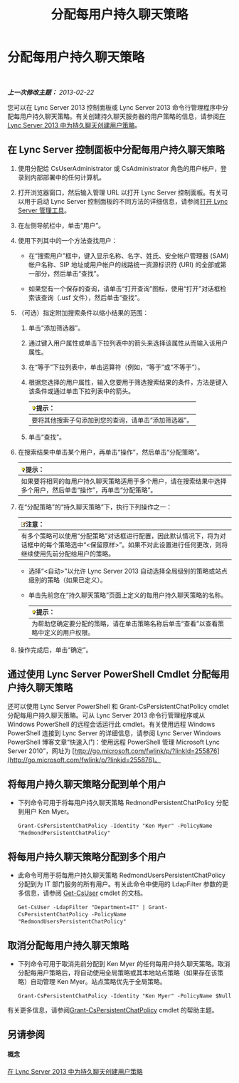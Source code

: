 ﻿---
title: 分配每用户持久聊天策略
TOCTitle: 分配每用户持久聊天策略
ms:assetid: e22168f2-fde1-4f0a-b194-1fc881436822
ms:mtpsurl: https://technet.microsoft.com/zh-cn/library/JJ721908(v=OCS.15)
ms:contentKeyID: 49888647
ms.date: 05/19/2016
mtps_version: v=OCS.15
ms.translationtype: HT
---

# 分配每用户持久聊天策略

 

_**上一次修改主题：** 2013-02-22_

您可以在 Lync Server 2013 控制面板或 Lync Server 2013 命令行管理程序中分配每用户持久聊天策略。有关创建持久聊天服务器的用户策略的信息，请参阅[在 Lync Server 2013 中为持久聊天创建用户策略](lync-server-2013-create-a-user-policy-for-persistent-chat.md)。

## 在 Lync Server 控制面板中分配每用户持久聊天策略

1.  使用分配给 CsUserAdministrator 或 CsAdministrator 角色的用户帐户，登录到内部部署中的任何计算机。

2.  打开浏览器窗口，然后输入管理 URL 以打开 Lync Server 控制面板。有关可以用于启动 Lync Server 控制面板的不同方法的详细信息，请参阅[打开 Lync Server 管理工具](lync-server-2013-open-lync-server-administrative-tools.md)。

3.  在左侧导航栏中，单击“用户”。

4.  使用下列其中的一个方法查找用户：
    
      - 在“搜索用户”框中，键入显示名称、名字、姓氏、安全帐户管理器 (SAM) 帐户名称、SIP 地址或用户帐户的线路统一资源标识符 (URI) 的全部或第一部分，然后单击“查找”。
    
      - 如果您有一个保存的查询，请单击“打开查询”图标，使用“打开”对话框检索该查询（.usf 文件），然后单击“查找”。

5.  （可选）指定附加搜索条件以缩小结果的范围：
    
    1.  单击“添加筛选器”。
    
    2.  通过键入用户属性或单击下拉列表中的箭头来选择该属性从而输入该用户属性。
    
    3.  在“等于”下拉列表中，单击运算符（例如，“等于”或“不等于”）。
    
    4.  根据您选择的用户属性，输入您要用于筛选搜索结果的条件，方法是键入该条件或通过单击下拉列表中的箭头。
        
        <table>
        <thead>
        <tr class="header">
        <th><img src="images/Gg398094.tip(OCS.15).gif" title="tip" alt="tip" />提示：</th>
        </tr>
        </thead>
        <tbody>
        <tr class="odd">
        <td>要将其他搜索子句添加到您的查询，请单击“添加筛选器”。</td>
        </tr>
        </tbody>
        </table>
    
    5.  单击“查找”。

6.  在搜索结果中单击某个用户，再单击“操作”，然后单击“分配策略”。
    
    <table>
    <thead>
    <tr class="header">
    <th><img src="images/Gg398094.tip(OCS.15).gif" title="tip" alt="tip" />提示：</th>
    </tr>
    </thead>
    <tbody>
    <tr class="odd">
    <td>如果要将相同的每用户持久聊天策略适用于多个用户，请在搜索结果中选择多个用户，然后单击“操作”，再单击“分配策略”。</td>
    </tr>
    </tbody>
    </table>


7.  在“分配策略”的“持久聊天策略”下，执行下列操作之一：
    
    <table>
    <thead>
    <tr class="header">
    <th><img src="images/Dn783119.note(OCS.15).gif" title="note" alt="note" />注意：</th>
    </tr>
    </thead>
    <tbody>
    <tr class="odd">
    <td>有多个策略可以使用“分配策略”对话框进行配置，因此默认情况下，将为对话框中的每个策略选中“&lt;保留原样&gt;”。如果不对此设置进行任何更改，则将继续使用先前分配给用户的策略。</td>
    </tr>
    </tbody>
    </table>
    
      - 选择“\<自动\>”以允许 Lync Server 2013 自动选择全局级别的策略或站点级别的策略（如果已定义）。
    
      - 单击先前您在“持久聊天策略”页面上定义的每用户持久聊天策略的名称。
        
        <table>
        <thead>
        <tr class="header">
        <th><img src="images/Gg398094.tip(OCS.15).gif" title="tip" alt="tip" />提示：</th>
        </tr>
        </thead>
        <tbody>
        <tr class="odd">
        <td>为帮助您确定要分配的策略，请在单击策略名称后单击“查看”以查看策略中定义的用户权限。</td>
        </tr>
        </tbody>
        </table>


8.  操作完成后，单击“确定”。

## 通过使用 Lync Server PowerShell Cmdlet 分配每用户持久聊天策略

还可以使用 Lync Server PowerShell 和 Grant-CsPersistentChatPolicy cmdlet 分配每用户持久聊天策略。可从 Lync Server 2013 命令行管理程序或从 Windows PowerShell 的远程会话运行此 cmdlet。有关使用远程 Windows PowerShell 连接到 Lync Server 的详细信息，请参阅 Lync Server Windows PowerShell 博客文章“快速入门：使用远程 PowerShell 管理 Microsoft Lync Server 2010”，网址为 [http://go.microsoft.com/fwlink/p/?linkId=255876](http://go.microsoft.com/fwlink/p/?linkid=255876)。

## 将每用户持久聊天策略分配到单个用户

  - 下列命令可用于将每用户持久聊天策略 RedmondPersistentChatPolicy 分配到用户 Ken Myer。
    
        Grant-CsPersistentChatPolicy -Identity "Ken Myer" -PolicyName "RedmondPersistentChatPolicy"

## 将每用户持久聊天策略分配到多个用户

  - 此命令可用于将每用户持久聊天策略 RedmondUsersPersistentChatPolicy 分配到为 IT 部门服务的所有用户。有关此命令中使用的 LdapFilter 参数的更多信息，请参阅 [Get-CsUser](get-csuser.md) cmdlet 的文档。
    
        Get-CsUser -LdapFilter "Department=IT" | Grant-CsPersistentChatPolicy -PolicyName "RedmondUsersPersistentChatPolicy"

## 取消分配每用户持久聊天策略

  - 下列命令可用于取消先前分配到 Ken Myer 的任何每用户持久聊天策略。取消分配每用户策略后，将自动使用全局策略或其本地站点策略（如果存在该策略）自动管理 Ken Myer。站点策略优先于全局策略。
    
        Grant-CsPersistentChatPolicy -Identity "Ken Myer" -PolicyName $Null

有关更多信息，请参阅[Grant-CsPersistentChatPolicy](grant-cspersistentchatpolicy.md) cmdlet 的帮助主题。

## 另请参阅

#### 概念

[在 Lync Server 2013 中为持久聊天创建用户策略](lync-server-2013-create-a-user-policy-for-persistent-chat.md)

